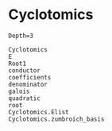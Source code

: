# Cyclotomics
```@contents
Depth=3
```

```@docs
Cyclotomics
E
Root1
conductor
coefficients
denominator
galois
quadratic
root
Cyclotomics.Elist
Cyclotomics.zumbroich_basis
```
